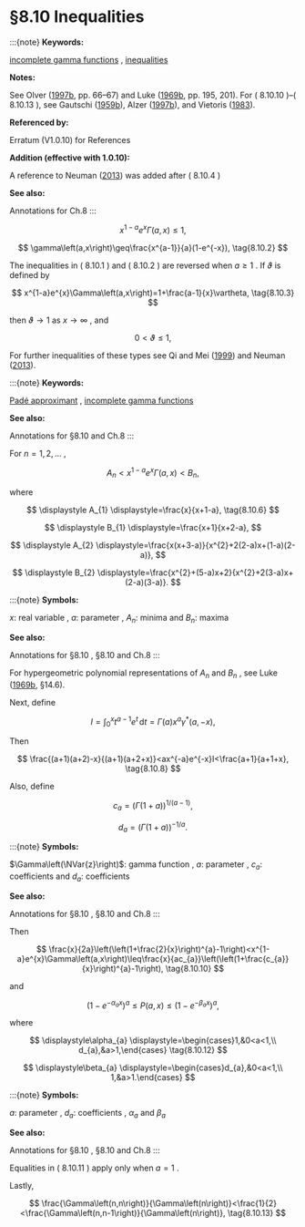 # §8.10 Inequalities

:::{note}
**Keywords:**

[incomplete gamma functions](http://dlmf.nist.gov/search/search?q=incomplete%20gamma%20functions) , [inequalities](http://dlmf.nist.gov/search/search?q=inequalities)

**Notes:**

See Olver ([1997b](./bib/O.html#bib1809 "Asymptotics and Special Functions"), pp. 66–67) and Luke ([1969b](./bib/L.html#bib1496 "The Special Functions and their Approximations. Vol. 2"), pp. 195, 201). For ( 8.10.10 )–( 8.10.13 ), see Gautschi ([1959b](./bib/G.html#bib870 "Some elementary inequalities relating to the gamma and incomplete gamma function")), Alzer ([1997b](./bib/index.html#bib69 "On some inequalities for the incomplete gamma function")), and Vietoris ([1983](./bib/V.html#bib2333 "Dritter Beweis der die unvollständige Gammafunktion betreffenden Lochsschen Ungleichungen")).

**Referenced by:**

Erratum (V1.0.10) for References

**Addition (effective with 1.0.10):**

A reference to Neuman ([2013](./bib/N.html#bib2660 "Inequalities and bounds for the incomplete gamma function")) was added after ( 8.10.4 )

**See also:**

Annotations for Ch.8
:::


<a id="E1"></a>
$$
x^{1-a}e^{x}\Gamma\left(a,x\right)\leq 1, \tag{8.10.1}
$$


<a id="E2"></a>
$$
\gamma\left(a,x\right)\geq\frac{x^{a-1}}{a}(1-e^{-x}), \tag{8.10.2}
$$

The inequalities in ( 8.10.1 ) and ( 8.10.2 ) are reversed when $a\geq 1$ . If $\vartheta$ is defined by


<a id="E3"></a>
$$
x^{1-a}e^{x}\Gamma\left(a,x\right)=1+\frac{a-1}{x}\vartheta, \tag{8.10.3}
$$

then $\vartheta\to 1$ as $x\to\infty$ , and


<a id="E4"></a>
$$
0<\vartheta\leq 1, \tag{8.10.4}
$$

For further inequalities of these types see Qi and Mei ([1999](./bib/Q.html#bib1910 "Some inequalities of the incomplete gamma and related functions")) and Neuman ([2013](./bib/N.html#bib2660 "Inequalities and bounds for the incomplete gamma function")).

:::{note}
**Keywords:**

[Padé approximant](http://dlmf.nist.gov/search/search?q=Pad%C3%A9%20approximant) , [incomplete gamma functions](http://dlmf.nist.gov/search/search?q=incomplete%20gamma%20functions)

**See also:**

Annotations for §8.10 and Ch.8
:::

For $n=1,2,\dots$ ,


<a id="E5"></a>
$$
A_{n}<x^{1-a}e^{x}\Gamma\left(a,x\right)<B_{n}, \tag{8.10.5}
$$

where

<a id="E6"></a>

<a id="Ex1"></a>
$$
\displaystyle A_{1} \displaystyle=\frac{x}{x+1-a}, \tag{8.10.6}
$$

<a id="Ex2"></a>
$$
\displaystyle B_{1} \displaystyle=\frac{x+1}{x+2-a},
$$

<a id="Ex3"></a>
$$
\displaystyle A_{2} \displaystyle=\frac{x(x+3-a)}{x^{2}+2(2-a)x+(1-a)(2-a)},
$$

<a id="Ex4"></a>
$$
\displaystyle B_{2} \displaystyle=\frac{x^{2}+(5-a)x+2}{x^{2}+2(3-a)x+(2-a)(3-a)}.
$$

:::{note}
**Symbols:**

$x$: real variable , $a$: parameter , $A_{n}$: minima and $B_{n}$: maxima

**See also:**

Annotations for §8.10 , §8.10 and Ch.8
:::

For hypergeometric polynomial representations of $A_{n}$ and $B_{n}$ , see Luke ([1969b](./bib/L.html#bib1496 "The Special Functions and their Approximations. Vol. 2"), §14.6).

Next, define


<a id="E7"></a>
$$
I=\int_{0}^{x}t^{a-1}e^{t}\,\mathrm{d}t=\Gamma\left(a\right)x^{a}\gamma^{*}\left(a,-x\right), \tag{8.10.7}
$$

Then


<a id="E8"></a>
$$
\frac{(a+1)(a+2)-x}{(a+1)(a+2+x)}<ax^{-a}e^{-x}I<\frac{a+1}{a+1+x}, \tag{8.10.8}
$$

Also, define

<a id="E9"></a>

<a id="Ex5"></a>
$$
\displaystyle c_{a} \displaystyle=(\Gamma\left(1+a\right))^{1/(a-1)}, \tag{8.10.9}
$$

<a id="Ex6"></a>
$$
\displaystyle d_{a} \displaystyle=(\Gamma\left(1+a\right))^{-1/a}.
$$

:::{note}
**Symbols:**

$\Gamma\left(\NVar{z}\right)$: gamma function , $a$: parameter , $c_{a}$: coefficients and $d_{a}$: coefficients

**See also:**

Annotations for §8.10 , §8.10 and Ch.8
:::

Then


<a id="E10"></a>
$$
\frac{x}{2a}\left(\left(1+\frac{2}{x}\right)^{a}-1\right)<x^{1-a}e^{x}\Gamma\left(a,x\right)\leq\frac{x}{ac_{a}}\left(\left(1+\frac{c_{a}}{x}\right)^{a}-1\right), \tag{8.10.10}
$$

and


<a id="E11"></a>
$$
(1-e^{-\alpha_{a}x})^{a}\leq P\left(a,x\right)\leq(1-e^{-\beta_{a}x})^{a}, \tag{8.10.11}
$$

where

<a id="E12"></a>

<a id="Ex7"></a>
$$
\displaystyle\alpha_{a} \displaystyle=\begin{cases}1,&0<a<1,\\
d_{a},&a>1,\end{cases} \tag{8.10.12}
$$

<a id="Ex8"></a>
$$
\displaystyle\beta_{a} \displaystyle=\begin{cases}d_{a},&0<a<1,\\
1,&a>1.\end{cases}
$$

:::{note}
**Symbols:**

$a$: parameter , $d_{a}$: coefficients , $\alpha_{a}$ and $\beta_{a}$

**See also:**

Annotations for §8.10 , §8.10 and Ch.8
:::

Equalities in ( 8.10.11 ) apply only when $a=1$ .

Lastly,


<a id="E13"></a>
$$
\frac{\Gamma\left(n,n\right)}{\Gamma\left(n\right)}<\frac{1}{2}<\frac{\Gamma\left(n,n-1\right)}{\Gamma\left(n\right)}, \tag{8.10.13}
$$

